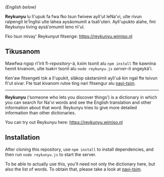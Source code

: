 _(English below)_

**Reykunyu** lu lì'upuk fa fwa fko tsun fwivew aylì'ut leNa'vi, ulte rivun ralpengit le'Ìnglìsì ulte lahea aysäomumit a tsalì'uteri. Aylì'upukto alahe, fmi Reykunyu tivìng aysä'omumit leno nì'ul.

Fko tsun mivay' Reykunyut fìtsenge: https://reykunyu.wimiso.nl

## Tìkusanom

Mawfwa ngop rì'ìrit fì-*repository*-ä, kxìm tsonit alu `npm install` fte kawnina hemit kivanom, ulte tsakrr tsonìl alu `node reykunyu.js` *server*-it sngeykä'i.

Ken'aw fìtsengeti tok a lì'upukit, släkop sästarsìmit aylì'uä kin ngal fte tsivun fì'ut sivar. Fte tsat kivanom rutxe tìng nari fìtsengur alu [navi-tsim](https://github.com/Willem3141/navi-tsim).

---

**Reykunyu** (‘someone who lets you discover things’) is a dictionary in which you can search for Na'vi words and see the English translation and other information about that word. Reykunyu tries to give more detailed information than other dictionaries.

You can try out Reykunyu here: https://reykunyu.wimiso.nl

## Installation

After cloning this repository, use `npm install` to install dependencies, and then run `node reykunyu.js` to start the server.

To be able to actually use this, you'll need not only the dictionary here, but also the list of words. To obtain that, please take a look at [navi-tsim](https://github.com/Willem3141/navi-tsim).
